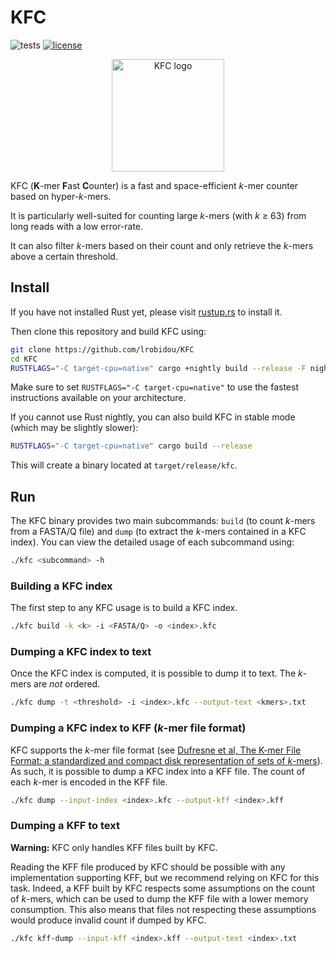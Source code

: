 # KFC

![tests](https://github.com/lrobidou/KFC/workflows/tests/badge.svg)
[![license](https://img.shields.io/badge/license-AGPL-purple)](https://github.com/lrobidou/KFC//blob/main/LICENSE)

<p align="center"><img src="https://github.com/user-attachments/assets/b56db9a5-e755-4af9-a28d-6a787c71b3a9" width="180" alt="KFC logo"></p>

KFC (**K**-mer **F**ast **C**ounter) is a fast and space-efficient *k*-mer counter based on hyper-*k*-mers.

It is particularly well-suited for counting large *k*-mers (with *k* ≥ 63) from long reads with a low error-rate.

It can also filter *k*-mers based on their count and only retrieve the *k*-mers above a certain threshold.

## Install

If you have not installed Rust yet, please visit [rustup.rs](https://rustup.rs/) to install it.

Then clone this repository and build KFC using:
```sh
git clone https://github.com/lrobidou/KFC
cd KFC
RUSTFLAGS="-C target-cpu=native" cargo +nightly build --release -F nightly
```
Make sure to set `RUSTFLAGS="-C target-cpu=native"` to use the fastest instructions available on your architecture.

If you cannot use Rust nightly, you can also build KFC in stable mode (which may be slightly slower):
```sh
RUSTFLAGS="-C target-cpu=native" cargo build --release
```
This will create a binary located at `target/release/kfc`.

## Run

The KFC binary provides two main subcommands: `build` (to count *k*-mers from a FASTA/Q file) and `dump` (to extract the *k*-mers contained in a KFC index).
You can view the detailed usage of each subcommand using:
```sh
./kfc <subcommand> -h
```

### Building a KFC index

The first step to any KFC usage is to build a KFC index.
```sh
./kfc build -k <k> -i <FASTA/Q> -o <index>.kfc
```

### Dumping a KFC index to text

Once the KFC index is computed, it is possible to dump it to text. The *k*-mers are *not* ordered.
```sh
./kfc dump -t <threshold> -i <index>.kfc --output-text <kmers>.txt
```

### Dumping a KFC index to KFF (*k*-mer file format)

KFC supports the *k*-mer file format (see [Dufresne et al, The K-mer File Format: a standardized and compact disk representation of sets of *k*-mers](https://doi.org/10.1093/bioinformatics/btac528)).
As such, it is possible to dump a KFC index into a KFF file.
The count of each *k*-mer is encoded in the KFF file.
```sh
./kfc dump --input-index <index>.kfc --output-kff <index>.kff
```

### Dumping a KFF to text

**Warning:** KFC only handles KFF files built by KFC.

Reading the KFF file produced by KFC should be possible with any implementation supporting KFF, but we recommend relying on KFC for this task.
Indeed, a KFF built by KFC respects some assumptions on the count of *k*-mers, which can be used to dump the KFF file with a lower memory consumption.
This also means that files not respecting these assumptions would produce invalid count if dumped by KFC.
```sh
./kfc kff-dump --input-kff <index>.kff --output-text <index>.txt
```

